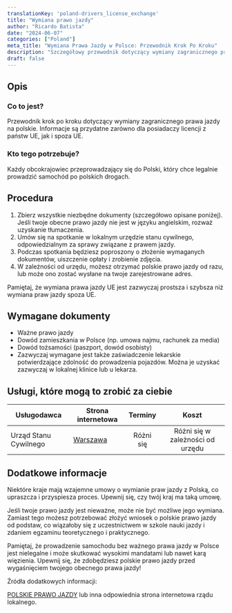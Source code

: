 ```yaml
---
translationKey: 'poland-drivers_license_exchange'
title: "Wymiana prawo jazdy"
author: "Ricardo Batista"
date: "2024-06-07"
categories: ["Poland"]
meta_title: "Wymiana Prawa Jazdy w Polsce: Przewodnik Krok Po Kroku"
description: "Szczegółowy przewodnik dotyczący wymiany zagranicznego prawa jazdy na polskie"
draft: false
---
```


## Opis
### Co to jest?
Przewodnik krok po kroku dotyczący wymiany zagranicznego prawa jazdy na polskie. Informacje są przydatne zarówno dla posiadaczy licencji z państw UE, jak i spoza UE.

### Kto tego potrzebuje?
Każdy obcokrajowiec przeprowadzający się do Polski, który chce legalnie prowadzić samochód po polskich drogach.

## Procedura

1. Zbierz wszystkie niezbędne dokumenty (szczegółowo opisane poniżej). Jeśli twoje obecne prawo jazdy nie jest w języku angielskim, rozważ uzyskanie tłumaczenia.
2. Umów się na spotkanie w lokalnym urzędzie stanu cywilnego, odpowiedzialnym za sprawy związane z prawem jazdy.
3. Podczas spotkania będziesz poproszony o złożenie wymaganych dokumentów, uiszczenie opłaty i zrobienie zdjęcia.
4. W zależności od urzędu, możesz otrzymać polskie prawo jazdy od razu, lub może ono zostać wysłane na twoje zarejestrowane adres.

Pamiętaj, że wymiana prawa jazdy UE jest zazwyczaj prostsza i szybsza niż wymiana praw jazdy spoza UE.

## Wymagane dokumenty

- Ważne prawo jazdy
- Dowód zamieszkania w Polsce (np. umowa najmu, rachunek za media)
- Dowód tożsamości (paszport, dowód osobisty)
- Zazwyczaj wymagane jest także zaświadczenie lekarskie potwierdzające zdolność do prowadzenia pojazdów. Można je uzyskać zazwyczaj w lokalnej klinice lub u lekarza.

## Usługi, które mogą to zrobić za ciebie

| Usługodawca | Strona internetowa | Terminy | Koszt |
| --------------- | --------------- | :-------------: | :-------------: |
| Urząd Stanu Cywilnego     |  [Warszawa](http://www.um.warszawa.pl/)  |  Różni się  |  Różni się w zależności od urzędu  |

## Dodatkowe informacje
Niektóre kraje mają wzajemne umowy o wymianie praw jazdy z Polską, co upraszcza i przyspiesza proces. Upewnij się, czy twój kraj ma taką umowę.

Jeśli twoje prawo jazdy jest nieważne, może nie być możliwe jego wymiana. Zamiast tego możesz potrzebować złożyć wniosek o polskie prawo jazdy od podstaw, co wiązałoby się z uczestnictwem w szkole nauki jazdy i zdaniem egzaminu teoretycznego i praktycznego.

Pamiętaj, że prowadzenie samochodu bez ważnego prawa jazdy w Polsce jest nielegalne i może skutkować wysokimi mandatami lub nawet karą więzienia. Upewnij się, że zdobędziesz polskie prawo jazdy przed wygaśnięciem twojego obecnego prawa jazdy!

Źródła dodatkowych informacji:

[POLSKIE PRAWO JAZDY](http://www.rightservice.gov.lb/rightservice/Pages/RSHome.aspx?langId=1) lub inna odpowiednia strona internetowa rządu lokalnego.